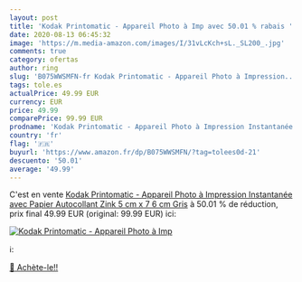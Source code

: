 ```yaml
---
layout: post
title: 'Kodak Printomatic - Appareil Photo à Imp avec 50.01 % rabais '
date: 2020-08-13 06:45:32
image: 'https://m.media-amazon.com/images/I/31vLcKch+sL._SL200_.jpg'
comments: true
category: ofertas
author: ring
slug: 'B075WWSMFN-fr Kodak Printomatic - Appareil Photo à Impression...'
tags: tole.es
actualPrice: 49.99 EUR
currency: EUR
price: 49.99
comparePrice: 99.99 EUR
prodname: 'Kodak Printomatic - Appareil Photo à Impression Instantanée avec Papier Autocollant Zink 5 cm x 7 6 cm  Gris'
country: 'fr'
flag: '🇫🇷'
buyurl: 'https://www.amazon.fr/dp/B075WWSMFN/?tag=tolees0d-21'
descuento: '50.01'
average: '49.99'
---
```


C'est en vente [Kodak Printomatic - Appareil Photo à Impression Instantanée avec Papier Autocollant Zink 5 cm x 7 6 cm  Gris](https://www.amazon.fr/dp/B075WWSMFN/?tag=tolees0d-21)  à  50.01 % de réduction, prix final  49.99 EUR (original: 99.99 EUR) ici:

[![Kodak Printomatic - Appareil Photo à Imp](https://m.media-amazon.com/images/I/31vLcKch+sL._SL200_.jpg)](https://www.amazon.fr/dp/B075WWSMFN/?tag=tolees0d-21)

ℹ️:


[🛒 Achète-le!!](https://www.amazon.fr/dp/B075WWSMFN/?tag=tolees0d-21)
